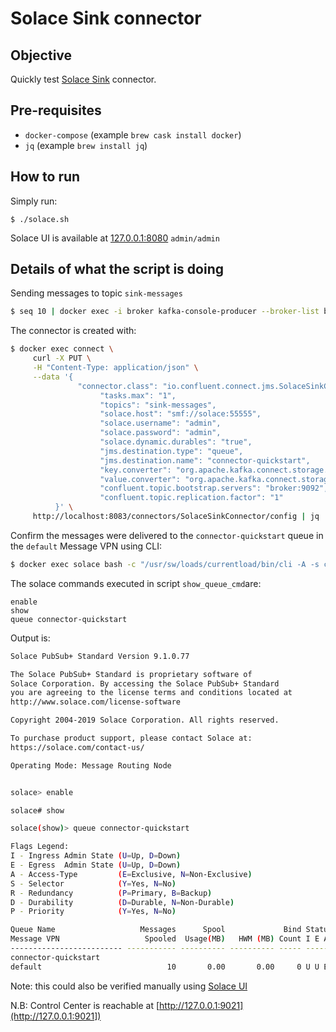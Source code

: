 # Solace Sink connector

## Objective

Quickly test [Solace Sink](https://docs.confluent.io/current/connect/kafka-connect-solace/sink/index.html#quick-start) connector.

## Pre-requisites

* `docker-compose` (example `brew cask install docker`)
* `jq` (example `brew install jq`)


## How to run

Simply run:

```
$ ./solace.sh
```

Solace UI is available at [127.0.0.1:8080](http://127.0.0.1:8080) `admin/admin`

## Details of what the script is doing


Sending messages to topic `sink-messages`

```bash
$ seq 10 | docker exec -i broker kafka-console-producer --broker-list broker:9092 --topic sink-messages
```

The connector is created with:

```bash
$ docker exec connect \
     curl -X PUT \
     -H "Content-Type: application/json" \
     --data '{
               "connector.class": "io.confluent.connect.jms.SolaceSinkConnector",
                    "tasks.max": "1",
                    "topics": "sink-messages",
                    "solace.host": "smf://solace:55555",
                    "solace.username": "admin",
                    "solace.password": "admin",
                    "solace.dynamic.durables": "true",
                    "jms.destination.type": "queue",
                    "jms.destination.name": "connector-quickstart",
                    "key.converter": "org.apache.kafka.connect.storage.StringConverter",
                    "value.converter": "org.apache.kafka.connect.storage.StringConverter",
                    "confluent.topic.bootstrap.servers": "broker:9092",
                    "confluent.topic.replication.factor": "1"
          }' \
     http://localhost:8083/connectors/SolaceSinkConnector/config | jq .
```

Confirm the messages were delivered to the `connector-quickstart` queue in the `default` Message VPN using CLI:


```bash
$ docker exec solace bash -c "/usr/sw/loads/currentload/bin/cli -A -s cliscripts/show_queue_cmd"
```

The solace commands executed in script `show_queue_cmd`are:

```
enable
show
queue connector-quickstart
```

Output is:

```bash
Solace PubSub+ Standard Version 9.1.0.77

The Solace PubSub+ Standard is proprietary software of
Solace Corporation. By accessing the Solace PubSub+ Standard
you are agreeing to the license terms and conditions located at
http://www.solace.com/license-software

Copyright 2004-2019 Solace Corporation. All rights reserved.

To purchase product support, please contact Solace at:
https://solace.com/contact-us/

Operating Mode: Message Routing Node


solace> enable

solace# show

solace(show)> queue connector-quickstart

Flags Legend:
I - Ingress Admin State (U=Up, D=Down)
E - Egress  Admin State (U=Up, D=Down)
A - Access-Type         (E=Exclusive, N=Non-Exclusive)
S - Selector            (Y=Yes, N=No)
R - Redundancy          (P=Primary, B=Backup)
D - Durability          (D=Durable, N=Non-Durable)
P - Priority            (Y=Yes, N=No)

Queue Name                   Messages      Spool             Bind Status
Message VPN                   Spooled  Usage(MB)   HWM (MB) Count I E A S R D P
------------------------- ----------- ---------- ---------- ----- -------------
connector-quickstart
default                            10       0.00       0.00     0 U U E N P D N
```

Note: this could also be verified manually using [Solace UI](http://127.0.0.1:8080)

N.B: Control Center is reachable at [http://127.0.0.1:9021](http://127.0.0.1:9021])
